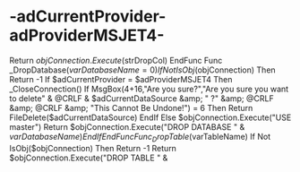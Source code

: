 # -adCurrentProvider-adProviderMSJET4-
 Return $objConnection.Execute($strDropCol) EndFunc Func _DropDatabase($varDatabaseName=0)     If Not IsObj($objConnection) Then Return -1     If $adCurrentProvider = $adProviderMSJET4 Then         _CloseConnection()         If MsgBox(4+16,"Are you sure?","Are you sure you want to delete" &amp; @CRLF &amp; $adCurrentDataSource &amp; " ?" &amp; @CRLF &amp; @CRLF &amp; "This Cannot Be Undone!") = 6 Then              Return FileDelete($adCurrentDataSource)         EndIf     Else         $objConnection.Execute("USE master")         Return $objConnection.Execute("DROP DATABASE " &amp; $varDatabaseName)     EndIf EndFunc  Func _DropTable($varTableName)     If Not IsObj($objConnection) Then Return -1     Return $objConnection.Execute("DROP TABLE " &amp;
